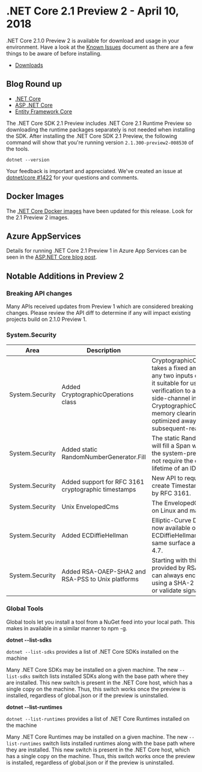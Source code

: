 # .NET Core 2.1 Preview 2 - April 10, 2018

.NET Core 2.1.0 Preview 2 is available for download and usage in your environment. Have a look at the [Known Issues](2.1.0-preview2-known-issues.md) document as there are a few things to be aware of before installing.

* [Downloads](https://www.microsoft.com/net/download/dotnet-core/)

## Blog Round up

* [.NET Core](https://blogs.msdn.microsoft.com/dotnet/2018/04/11/announcing-net-core-2-1-preview-2/)
* [ASP .NET Core](https://blogs.msdn.microsoft.com/webdev/)
* [Entity Framework Core](https://blogs.msdn.microsoft.com/dotnet/)

The .NET Core SDK 2.1 Preview includes .NET Core 2.1 Runtime Preview so downloading the runtime packages separately is not needed when installing the SDK. After installing the .NET Core SDK 2.1 Preview, the following command will show that you're running version `2.1.300-preview2-008530` of the tools.

`dotnet --version`

Your feedback is important and appreciated. We've created an issue at [dotnet/core #1422](https://github.com/dotnet/core/issues/1422) for your questions and comments.

## Docker Images

The [.NET Core Docker images](https://hub.docker.com/r/microsoft/dotnet/) have been updated for this release. Look for the 2.1 Preview 2 images.

## Azure AppServices

Details for running .NET Core 2.1 Preview 1 in Azure App Services can be seen in the [ASP.NET Core blog post](https://blogs.msdn.microsoft.com/webdev/2018/02/27/asp-net-core-2-1-0-preview1-using-asp-net-core-previews-on-azure-app-service/).

## Notable Additions in Preview 2

### Breaking API changes

Many APIs received updates from Preview 1 which are considered breaking changes. Please review the API diff to determine if any will impact existing projects build on 2.1.0 Preview 1.

### System.Security

| Area | Description | Details |
| ---- | ----------- | ------- |
| System.Security | Added CryptographicOperations class | CryptographicOperations.FixedTimeEquals takes a fixed amount of time to return for any two inputs of the same length, making it suitable for use in cryptographic verification to avoid contributing to timing side-channel information.  CryptographicOperations.ZeroMemory is a memory clearing routine which cannot be optimized away via a write-without-subsequent-read optimization. |
| System.Security | Added static RandomNumberGenerator.Fill | The static RandomNumberGenerator.Fill will fill a Span with random values using the system-preferred CSPRNG, and does not require the caller to manage the lifetime of an IDisposable resource. |
| System.Security | Added support for RFC 3161 cryptographic timestamps | New API to request, read, validate, and create TimestampToken values as defined by RFC 3161. |
| System.Security | Unix EnvelopedCms | The EnvelopedCms class is now available on Linux and macOS. |
| System.Security | Added ECDiffieHellman | Elliptic-Curve Diffie-Hellman (ECDH) is now available on .NET Core via the ECDiffieHellman class family with the same surface area as .NET Framework 4.7. |
| System.Security | Added RSA-OAEP-SHA2 and RSA-PSS to Unix platforms | Starting with this release the instance provided by RSA.Create() on .NET Core can always encrypt or decrypt with OAEP using a SHA-2 digest, as well as generate or validate signatures using RSA-PSS. |

### Global Tools

Global tools let you install a tool from a NuGet feed into your local path. This makes in available in a similar manner to npm -g.

**dotnet --list-sdks**

`dotnet --list-sdks` provides a list of .NET Core SDKs installed on the machine

Many .NET Core SDKs may be installed on a given machine. The new `--list-sdks` switch lists installed SDKs along with the base path where they are installed. This new switch is present in the .NET Core host, which has a single copy on the machine. Thus, this switch works once the preview is installed, regardless of global.json or if the preview is uninstalled.

**dotnet --list-runtimes**

`dotnet --list-runtimes` provides a list of .NET Core Runtimes installed on the machine

Many .NET Core Runtimes may be installed on a given machine. The new `--list-runtimes` switch lists installed runtimes along with the base path where they are installed. This new switch is present in the .NET Core host, which has a single copy on the machine. Thus, this switch works once the preview is installed, regardless of global.json or if the preview is uninstalled.
